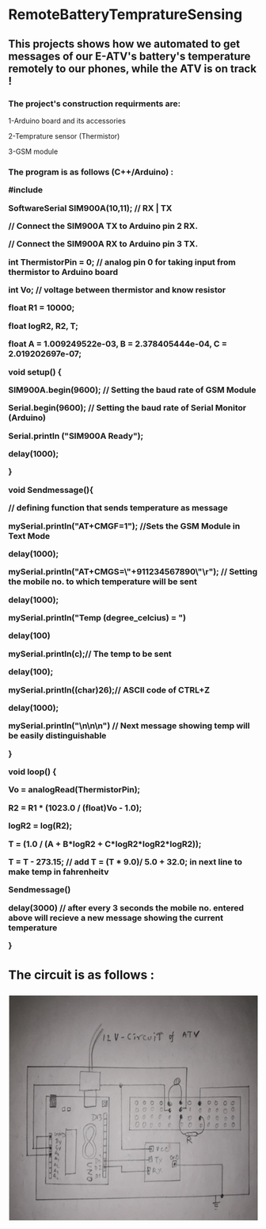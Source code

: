 # RemoteBatteryTempratureSensing
<h2 >This projects shows how we automated to get messages of our E-ATV's battery's temperature remotely to our phones, while the ATV is on track !</p>
<h3 allign="right">The project's construction requirments are:</h3>
1-Arduino board and its accessories</p>
2-Temprature sensor (Thermistor)</p>
3-GSM module</p>
<h3 > The program is as follows (C++/Arduino) :</p>
<allign="center">#include <SoftwareSerial.h></p>
SoftwareSerial SIM900A(10,11); // RX | TX</p>
// Connect the SIM900A TX to Arduino pin 2 RX. </p>
// Connect the SIM900A RX to Arduino pin 3 TX. </p>
int ThermistorPin = 0;   // analog pin 0 for taking input from thermistor to Arduino board</p>
int Vo;                            // voltage between thermistor and know resistor</p>
float R1 = 10000;</p>
float logR2, R2, T;</p>
float A = 1.009249522e-03, B = 2.378405444e-04, C = 2.019202697e-07;</p>
</p>
void setup() {</p>
  SIM900A.begin(9600);   // Setting the baud rate of GSM Module  </p>
  Serial.begin(9600);    // Setting the baud rate of Serial Monitor (Arduino)</p>
  Serial.println ("SIM900A Ready");</p>
  delay(1000);</p>
}</p>
</p>
void Sendmessage(){</p>
  // defining function that sends temperature as message</p>
  mySerial.println("AT+CMGF=1");    //Sets the GSM Module in Text Mode</p>
  delay(1000);  </p>
  mySerial.println("AT+CMGS=\"+911234567890\"\r"); // Setting the mobile no. to which temperature will be sent</p>
  delay(1000);</p>
  mySerial.println("Temp (degree_celcius) = ")</p>
  delay(100)</p>
  mySerial.println(c);// The temp to be sent</p>
  delay(100);</p>
   mySerial.println((char)26);// ASCII code of CTRL+Z</p>
  delay(1000);</p>
  mySerial.println("\n\n\n")    // Next message showing temp will be easily distinguishable </p>
}</p>
</p>
void loop() {</p>
  Vo = analogRead(ThermistorPin);</p>
  R2 = R1 * (1023.0 / (float)Vo - 1.0);</p>
  logR2 = log(R2);</p>
  T = (1.0 / (A + B*logR2 + C*logR2*logR2*logR2));</p>
  T = T - 273.15;                     // add T = (T * 9.0)/ 5.0 + 32.0; in next line to make temp in fahrenheitv</p>
  Sendmessage()</p>
  delay(3000) // after every 3 seconds the mobile no. entered above will recieve a new message showing the current temperature</p>
}</p>
<h2> The circuit is as follows : </p>
<img src="circuit.png" width="641" height="456"/>
          
